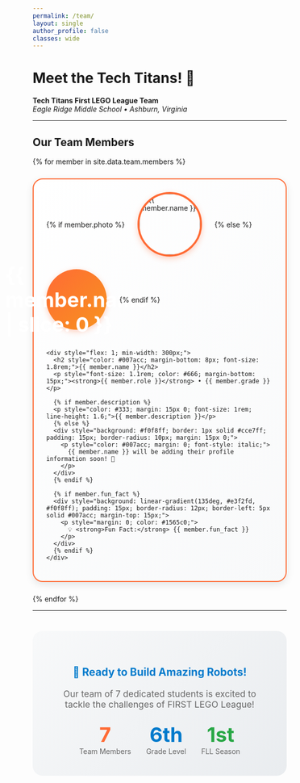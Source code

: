 ```yaml
---
permalink: /team/
layout: single
author_profile: false
classes: wide
---
```


# Meet the Tech Titans! 🧱

**Tech Titans First LEGO League Team**  
*Eagle Ridge Middle School • Ashburn, Virginia*

---

## Our Team Members

{% for member in site.data.team.members %}
<div style="border: 2px solid #ff6b35; border-radius: 20px; padding: 25px; margin: 25px 0; background: linear-gradient(135deg, #ffffff, #f8f9fa); box-shadow: 0 5px 15px rgba(0,0,0,0.1); transition: transform 0.3s ease;">
  
  <div style="display: flex; align-items: center; gap: 25px; flex-wrap: wrap;">
    {% if member.photo %}
    <img src="{{ member.photo }}" alt="{{ member.name }}" style="width: 120px; height: 120px; border-radius: 50%; border: 4px solid #ff6b35; object-fit: cover; box-shadow: 0 4px 12px rgba(255, 107, 53, 0.3);">
    {% else %}
    <div style="width: 120px; height: 120px; border-radius: 50%; background: linear-gradient(135deg, #ff6b35, #f7931e); display: flex; align-items: center; justify-content: center; color: white; font-size: 2.5rem; font-weight: bold; box-shadow: 0 4px 12px rgba(255, 107, 53, 0.3);">
      {{ member.name | slice: 0 }}
    </div>
    {% endif %}
    
    <div style="flex: 1; min-width: 300px;">
      <h2 style="color: #007acc; margin-bottom: 8px; font-size: 1.8rem;">{{ member.name }}</h2>
      <p style="font-size: 1.1rem; color: #666; margin-bottom: 15px;"><strong>{{ member.role }}</strong> • {{ member.grade }}</p>
      
      {% if member.description %}
      <p style="color: #333; margin: 15px 0; font-size: 1rem; line-height: 1.6;">{{ member.description }}</p>
      {% else %}
      <div style="background: #f0f8ff; border: 1px solid #cce7ff; padding: 15px; border-radius: 10px; margin: 15px 0;">
        <p style="color: #007acc; margin: 0; font-style: italic;">
          {{ member.name }} will be adding their profile information soon! 🚀
        </p>
      </div>
      {% endif %}
      
      {% if member.fun_fact %}
      <div style="background: linear-gradient(135deg, #e3f2fd, #f0f8ff); padding: 15px; border-radius: 12px; border-left: 5px solid #007acc; margin-top: 15px;">
        <p style="margin: 0; color: #1565c0;">
          💡 <strong>Fun Fact:</strong> {{ member.fun_fact }}
        </p>
      </div>
      {% endif %}
    </div>
  </div>
</div>
{% endfor %}

---

<div style="text-align: center; background: linear-gradient(135deg, #f8f9fa, #e9ecef); padding: 40px; border-radius: 20px; margin: 40px 0;">
  <h2 style="color: #007acc; margin-bottom: 20px;">🎯 Ready to Build Amazing Robots!</h2>
  <p style="font-size: 1.1rem; color: #666; margin-bottom: 25px;">
    Our team of 7 dedicated students is excited to tackle the challenges of FIRST LEGO League!
  </p>
  <div style="display: flex; justify-content: center; gap: 30px; flex-wrap: wrap; margin-top: 25px;">
    <div style="text-align: center;">
      <div style="font-size: 2.5rem; color: #ff6b35; font-weight: bold;">7</div>
      <div style="color: #666;">Team Members</div>
    </div>
    <div style="text-align: center;">
      <div style="font-size: 2.5rem; color: #007acc; font-weight: bold;">6th</div>
      <div style="color: #666;">Grade Level</div>
    </div>
    <div style="text-align: center;">
      <div style="font-size: 2.5rem; color: #28a745; font-weight: bold;">1st</div>
      <div style="color: #666;">FLL Season</div>
    </div>
  </div>
</div>